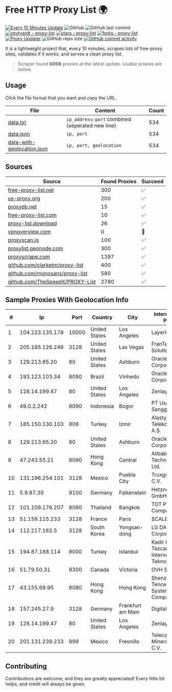 
# Free HTTP Proxy List 🌍

[![Every 10 Minutes Update](https://github.com/mertguvencli/http-proxy-list/actions/workflows/main.yml/badge.svg?branch=main)](https://github.com/mertguvencli/http-proxy-list/actions/workflows/main.yml)
![GitHub](https://img.shields.io/github/license/mertguvencli/http-proxy-list)
![GitHub last commit](https://img.shields.io/github/last-commit/mertguvencli/http-proxy-list)
[![zevtyardt - proxy-list](https://img.shields.io/static/v1?label=zevtyardt&message=proxy-list&color=blue&logo=github)](https://github.com/zevtyardt/proxy-list "Go to GitHub repo")
[![stars - proxy-list](https://img.shields.io/github/stars/zevtyardt/proxy-list?style=social)](https://github.com/zevtyardt/proxy-list)
[![forks - proxy-list](https://img.shields.io/github/forks/zevtyardt/proxy-list?style=social)](https://github.com/zevtyardt/proxy-list)
[![Proxy Updater](https://github.com/zevtyardt/proxy-list/workflows/Proxy%20Updater/badge.svg)](https://github.com/zevtyardt/proxy-list/actions?query=workflow:"Proxy+Updater")
![GitHub repo size](https://img.shields.io/github/repo-size/zevtyardt/proxy-list)
[![GitHub commit activity](https://img.shields.io/github/commit-activity/m/zevtyardt/proxy-list?logo=commits)](https://github.com/zevtyardt/proxy-list/commits/main)

It is a lightweight project that, every 10 minutes, scrapes lots of free-proxy sites, validates if it works, and serves a clean proxy list.

> Scraper found **6098** proxies at the latest update. Usable proxies are below.

## Usage

Click the file format that you want and copy the URL.

|File|Content|Count|
|----|-------|-----|
|[data.txt](https://raw.githubusercontent.com/mertguvencli/http-proxy-list/main/proxy-list/data.txt)|`ip_address:port` combined (seperated new line)|534|
|[data.json](https://raw.githubusercontent.com/mertguvencli/http-proxy-list/main/proxy-list/data.json)|`ip, port`|534|
|[data-with-geolocation.json](https://raw.githubusercontent.com/mertguvencli/http-proxy-list/main/proxy-list/data-with-geolocation.json)|`ip, port, geolocation`|534|

## Sources

|Source|Found Proxies|Succeed|
|------|-------------|-------|
|[free-proxy-list.net](https://free-proxy-list.net)|300|✅|
|[us-proxy.org](https://www.us-proxy.org)|200|✅|
|[proxydb.net](http://proxydb.net)|15|✅|
|[free-proxy-list.com](https://free-proxy-list.com/?page=&port=&type%5B%5D=http&type%5B%5D=https&up_time=0&search=Search)|10|✅|
|[proxy-list.download](https://www.proxy-list.download/HTTP)|26|✅|
|[vpnoverview.com](https://vpnoverview.com/privacy/anonymous-browsing/free-proxy-servers)|0|🚫|
|[proxyscan.io](https://www.proxyscan.io)|100|✅|
|[proxylist.geonode.com](https://proxylist.geonode.com/api/proxy-list?limit=300&page=1&sort_by=lastChecked&sort_type=desc&protocols=http,https)|300|✅|
|[proxyscrape.com](https://api.proxyscrape.com/v2/?request=displayproxies&protocol=http&timeout=10000&country=all&ssl=all&anonymity=all)|1387|✅|
|[github.com/clarketm/proxy-list](https://raw.githubusercontent.com/clarketm/proxy-list/master/proxy-list-raw.txt)|400|✅|
|[github.com/monosans/proxy-list](https://raw.githubusercontent.com/monosans/proxy-list/main/proxies/http.txt)|580|✅|
|[github.com/TheSpeedX/PROXY-List](https://raw.githubusercontent.com/TheSpeedX/PROXY-List/master/http.txt)|2780|✅|


## Sample Proxies With Geolocation Info

|#|Ip|Port|Country|City|Internet Service Provider|
|-|--|----|-------|----|-------------------------|
|1|104.223.135.178|10000|United States|Los Angeles|LayerHost|
|2|205.185.126.246|3128|United States|Las Vegas|FranTech Solutions|
|3|129.213.95.20|80|United States|Ashburn|Oracle Corporation|
|4|193.123.103.34|8080|Brazil|Vinhedo|Oracle Corporation|
|5|128.14.199.47|80|United States|Los Angeles|Zenlayer Inc|
|6|49.0.2.242|8090|Indonesia|Bogor|PT Usaha Adi Sanggoro|
|7|185.150.130.103|808|Turkey|Izmir|Alastyr Telekomunikasyon A.S.|
|8|129.213.95.20|80|United States|Ashburn|Oracle Corporation|
|9|47.243.55.21|8080|Hong Kong|Central|Alibaba (US) Technology Co., Ltd.|
|10|131.196.254.101|3128|Mexico|Puebla City|Truxgo S. R.L. de C.V.|
|11|5.9.87.30|9100|Germany|Falkenstein|Hetzner Online GmbH|
|12|101.109.176.207|8080|Thailand|Bangkok|TOT Public Company Limited|
|13|51.159.115.233|3128|France|Paris|SCALEWAY|
|14|112.217.162.5|3128|South Korea|Yongsan-dong|LG DACOM Corporation|
|15|194.87.188.114|8000|Turkey|Istanbul|Kadir Huseyin Tezcan Nosspeed Internet Teknolojileri|
|16|51.79.50.31|9300|Canada|Victoria|OVH SAS|
|17|43.155.69.95|8080|Hong Kong|Hong Kong|Shenzhen Tencent Computer Systems Company Limited|
|18|157.245.27.9|3128|Germany|Frankfurt am Main|DigitalOcean, LLC|
|19|128.14.199.47|80|United States|Los Angeles|Zenlayer Inc|
|20|201.131.239.233|999|Mexico|Fresnillo|Telecable del Mineral, S. A. de C.V.|



## Contributing

Contributions are welcome, and they are greatly appreciated! Every
little bit helps, and credit will always be given.

